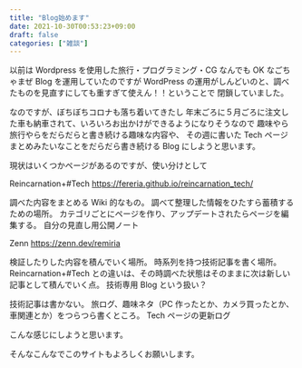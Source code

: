 ```yaml
---
title: "Blog始めます"
date: 2021-10-30T00:53:23+09:00
draft: false
categories: ["雑談"]
---
```


以前は Wordpress を使用した旅行・プログラミング・CG なんでも OK なごちゃまぜ Blog を運用していたのですが
WordPress の運用がしんどいのと、調べたものを見直すにしても重すぎて使えん！！ということで
閉鎖していました。

なのですが、ぼちぼちコロナも落ち着いてきたし
年末ごろに５月ごろに注文した車も納車されて、いろいろお出かけができるようになりそうなので
趣味やら旅行やらをだらだらと書き続ける趣味な内容や、
その週に書いた Tech ページまとめみたいなことをだらだら書き続ける Blog にしようと思います。

現状はいくつかページがあるのですが、使い分けとして

Reincarnation+#Tech
https://fereria.github.io/reincarnation_tech/

調べた内容をまとめる Wiki 的なもの。
調べて整理した情報をひたすら蓄積するための場所。
カテゴリごとにページを作り、アップデートされたらページを編集する。
自分の見直し用公開ノート

Zenn
https://zenn.dev/remiria

検証したりした内容を積んでいく場所。
時系列を持つ技術記事を書く場所。
Reincarnation+#Tech との違いは、その時調べた状態はそのままに次は新しい記事として積んでいく点。
技術専用 Blog という扱い？

技術記事は書かない。
旅ログ、趣味ネタ（PC 作ったとか、カメラ買ったとか、車関連とか）をつらつら書くところ。
Tech ページの更新ログ

こんな感じにしようと思います。

そんなこんなでこのサイトもよろしくお願いします。

